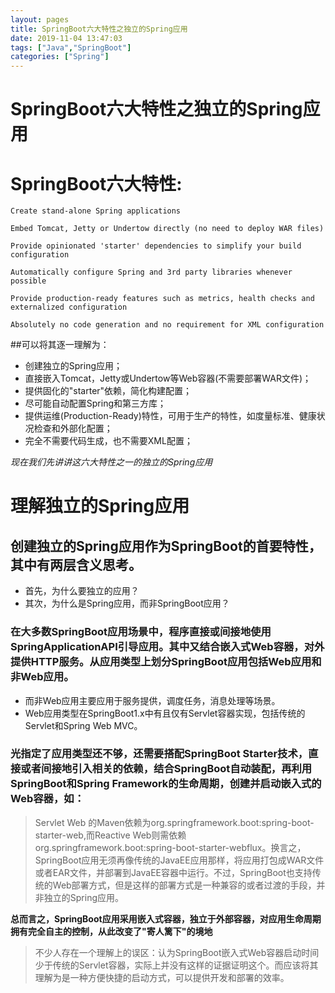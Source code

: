 ```yaml
---
layout: pages
title: SpringBoot六大特性之独立的Spring应用
date: 2019-11-04 13:47:03
tags: ["Java","SpringBoot"]
categories: ["Spring"]
---
```

# SpringBoot六大特性之独立的Spring应用
# SpringBoot六大特性:
<!-- more -->
>

    Create stand-alone Spring applications

    Embed Tomcat, Jetty or Undertow directly (no need to deploy WAR files)

    Provide opinionated 'starter' dependencies to simplify your build configuration

    Automatically configure Spring and 3rd party libraries whenever possible

    Provide production-ready features such as metrics, health checks and externalized configuration

    Absolutely no code generation and no requirement for XML configuration

##可以将其逐一理解为：
- 创建独立的Spring应用；
- 直接嵌入Tomcat，Jetty或Undertow等Web容器(不需要部署WAR文件)；
- 提供固化的"starter"依赖，简化构建配置；
- 尽可能自动配置Spring和第三方库；
- 提供运维(Production-Ready)特性，可用于生产的特性，如度量标准、健康状况检查和外部化配置；
- 完全不需要代码生成，也不需要XML配置；

*现在我们先讲讲这六大特性之一的独立的Spring应用*
# 理解独立的Spring应用
## 创建独立的Spring应用作为SpringBoot的首要特性，其中有两层含义思考。
- 首先，为什么要独立的应用？
- 其次，为什么是Spring应用，而非SpringBoot应用？
### 在大多数SpringBoot应用场景中，程序直接或间接地使用SpringApplicationAPI引导应用。其中又结合嵌入式Web容器，对外提供HTTP服务。从应用类型上划分SpringBoot应用包括Web应用和非Web应用。
- 而非Web应用主要应用于服务提供，调度任务，消息处理等场景。
- Web应用类型在SpringBoot1.x中有且仅有Servlet容器实现，包括传统的Servlet和Spring Web MVC。

### 光指定了应用类型还不够，还需要搭配SpringBoot Starter技术，直接或者间接地引入相关的依赖，结合SpringBoot自动装配，再利用SpringBoot和Spring Framework的生命周期，创建并启动嵌入式的Web容器，如：
> Servlet Web 的Maven依赖为org.springframework.boot:spring-boot-starter-web,而Reactive Web则需依赖org.springframework.boot:spring-boot-starter-webflux。换言之，SpringBoot应用无须再像传统的JavaEE应用那样，将应用打包成WAR文件或者EAR文件，并部署到JavaEE容器中运行。不过，SpringBoot也支持传统的Web部署方式，但是这样的部署方式是一种兼容的或者过渡的手段，并非独立的Spring应用。


**总而言之，SpringBoot应用采用嵌入式容器，独立于外部容器，对应用生命周期拥有完全自主的控制，从此改变了"寄人篱下"的境地**
> 不少人存在一个理解上的误区：认为SpringBoot嵌入式Web容器启动时间少于传统的Servlet容器，实际上并没有这样的证据证明这个。而应该将其理解为是一种方便快捷的启动方式，可以提供开发和部署的效率。



